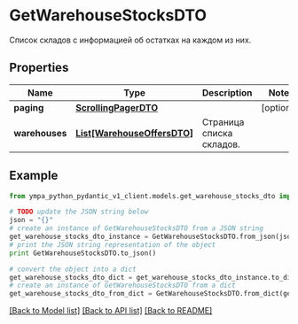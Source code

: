 # GetWarehouseStocksDTO

Список складов с информацией об остатках на каждом из них.

## Properties
Name | Type | Description | Notes
------------ | ------------- | ------------- | -------------
**paging** | [**ScrollingPagerDTO**](ScrollingPagerDTO.md) |  | [optional] 
**warehouses** | [**List[WarehouseOffersDTO]**](WarehouseOffersDTO.md) | Страница списка складов. | 

## Example

```python
from ympa_python_pydantic_v1_client.models.get_warehouse_stocks_dto import GetWarehouseStocksDTO

# TODO update the JSON string below
json = "{}"
# create an instance of GetWarehouseStocksDTO from a JSON string
get_warehouse_stocks_dto_instance = GetWarehouseStocksDTO.from_json(json)
# print the JSON string representation of the object
print GetWarehouseStocksDTO.to_json()

# convert the object into a dict
get_warehouse_stocks_dto_dict = get_warehouse_stocks_dto_instance.to_dict()
# create an instance of GetWarehouseStocksDTO from a dict
get_warehouse_stocks_dto_from_dict = GetWarehouseStocksDTO.from_dict(get_warehouse_stocks_dto_dict)
```
[[Back to Model list]](../README.md#documentation-for-models) [[Back to API list]](../README.md#documentation-for-api-endpoints) [[Back to README]](../README.md)


